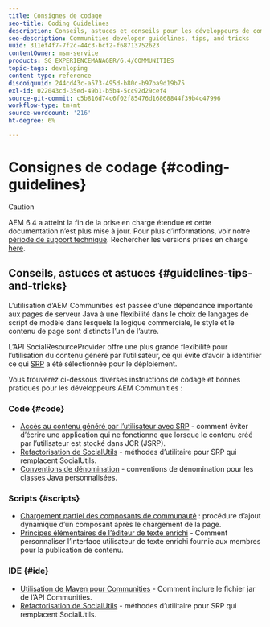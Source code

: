 ```yaml
---
title: Consignes de codage
seo-title: Coding Guidelines
description: Conseils, astuces et conseils pour les développeurs de communautés
seo-description: Communities developer guidelines, tips, and tricks
uuid: 311ef4f7-7f2c-44c3-bcf2-f68713752623
contentOwner: msm-service
products: SG_EXPERIENCEMANAGER/6.4/COMMUNITIES
topic-tags: developing
content-type: reference
discoiquuid: 244cd43c-a573-495d-b80c-b97ba9d19b75
exl-id: 022043cd-35ed-49b1-b5b4-5cc92d29cef4
source-git-commit: c5b816d74c6f02f85476d16868844f39b4c47996
workflow-type: tm+mt
source-wordcount: '216'
ht-degree: 6%

---
```


# Consignes de codage {#coding-guidelines}

>[!CAUTION]
>
>AEM 6.4 a atteint la fin de la prise en charge étendue et cette documentation n’est plus mise à jour. Pour plus d’informations, voir notre [période de support technique](https://helpx.adobe.com/fr/support/programs/eol-matrix.html). Rechercher les versions prises en charge [here](https://experienceleague.adobe.com/docs/?lang=fr).

## Conseils, astuces et astuces {#guidelines-tips-and-tricks}

L’utilisation d’AEM Communities est passée d’une dépendance importante aux pages de serveur Java à une flexibilité dans le choix de langages de script de modèle dans lesquels la logique commerciale, le style et le contenu de page sont distincts l’un de l’autre.

L’API SocialResourceProvider offre une plus grande flexibilité pour l’utilisation du contenu généré par l’utilisateur, ce qui évite d’avoir à identifier ce qui [SRP](srp.md) a été sélectionnée pour le déploiement.

Vous trouverez ci-dessous diverses instructions de codage et bonnes pratiques pour les développeurs AEM Communities :

### Code {#code}

* [Accès au contenu généré par l’utilisateur avec SRP](accessing-ugc-with-srp.md) - comment éviter d’écrire une application qui ne fonctionne que lorsque le contenu créé par l’utilisateur est stocké dans JCR (JSRP).
* [Refactorisation de SocialUtils](socialutils.md) - méthodes d’utilitaire pour SRP qui remplacent SocialUtils.
* [Conventions de dénomination](naming-conventions.md) - conventions de dénomination pour les classes Java personnalisées.

### Scripts  {#scripts}

* [Chargement partiel des composants de communauté](sideloading.md) : procédure d’ajout dynamique d’un composant après le chargement de la page.
* [Principes élémentaires de l’éditeur de texte enrichi](rte.md) - Comment personnaliser l’interface utilisateur de texte enrichi fournie aux membres pour la publication de contenu.

### IDE {#ide}

* [Utilisation de Maven pour Communities](maven.md) - Comment inclure le fichier jar de l’API Communities.
* [Refactorisation de SocialUtils](socialutils.md) - méthodes d’utilitaire pour SRP qui remplacent SocialUtils.
